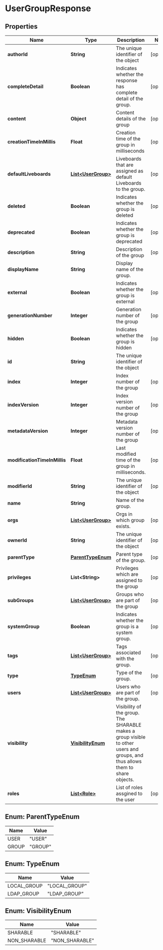 

# UserGroupResponse


## Properties

| Name | Type | Description | Notes |
|------------ | ------------- | ------------- | -------------|
|**authorId** | **String** | The unique identifier of the object |  [optional] |
|**completeDetail** | **Boolean** | Indicates whether the response has complete detail of the group. |  [optional] |
|**content** | **Object** | Content details of the group |  [optional] |
|**creationTimeInMillis** | **Float** | Creation time of the group in milliseconds |  [optional] |
|**defaultLiveboards** | [**List&lt;UserGroup&gt;**](UserGroup.md) | Liveboards that are assigned as default Liveboards to the group. |  [optional] |
|**deleted** | **Boolean** | Indicates whether the group is deleted |  [optional] |
|**deprecated** | **Boolean** | Indicates whether the group is deprecated |  [optional] |
|**description** | **String** | Description of the group |  [optional] |
|**displayName** | **String** | Display name of the group. |  |
|**external** | **Boolean** | Indicates whether the group is external |  [optional] |
|**generationNumber** | **Integer** | Generation number of the group |  [optional] |
|**hidden** | **Boolean** | Indicates whether the group is hidden |  [optional] |
|**id** | **String** | The unique identifier of the object |  |
|**index** | **Integer** | Index number of the group |  [optional] |
|**indexVersion** | **Integer** | Index version number of the group |  [optional] |
|**metadataVersion** | **Integer** | Metadata version number of the group |  [optional] |
|**modificationTimeInMillis** | **Float** | Last modified time of the group in milliseconds. |  [optional] |
|**modifierId** | **String** | The unique identifier of the object |  [optional] |
|**name** | **String** | Name of the group. |  |
|**orgs** | [**List&lt;UserGroup&gt;**](UserGroup.md) | Orgs in which group exists. |  [optional] |
|**ownerId** | **String** | The unique identifier of the object |  [optional] |
|**parentType** | [**ParentTypeEnum**](#ParentTypeEnum) | Parent type of the group. |  [optional] |
|**privileges** | **List&lt;String&gt;** | Privileges which are assigned to the group |  [optional] |
|**subGroups** | [**List&lt;UserGroup&gt;**](UserGroup.md) | Groups who are part of the group |  [optional] |
|**systemGroup** | **Boolean** | Indicates whether the group is a system group. |  [optional] |
|**tags** | [**List&lt;UserGroup&gt;**](UserGroup.md) | Tags associated with the group. |  [optional] |
|**type** | [**TypeEnum**](#TypeEnum) | Type of the group. |  [optional] |
|**users** | [**List&lt;UserGroup&gt;**](UserGroup.md) | Users who are part of the group. |  [optional] |
|**visibility** | [**VisibilityEnum**](#VisibilityEnum) | Visibility of the group. The SHARABLE makes a group visible to other users and groups, and thus allows them to share objects. |  |
|**roles** | [**List&lt;Role&gt;**](Role.md) | List of roles assgined to the user |  [optional] |



## Enum: ParentTypeEnum

| Name | Value |
|---- | -----|
| USER | &quot;USER&quot; |
| GROUP | &quot;GROUP&quot; |



## Enum: TypeEnum

| Name | Value |
|---- | -----|
| LOCAL_GROUP | &quot;LOCAL_GROUP&quot; |
| LDAP_GROUP | &quot;LDAP_GROUP&quot; |



## Enum: VisibilityEnum

| Name | Value |
|---- | -----|
| SHARABLE | &quot;SHARABLE&quot; |
| NON_SHARABLE | &quot;NON_SHARABLE&quot; |



